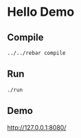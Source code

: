 # Hello Demo


## Compile

```
../../rebar compile
```

## Run

```
./run
```

## Demo

http://127.0.0.1:8080/
